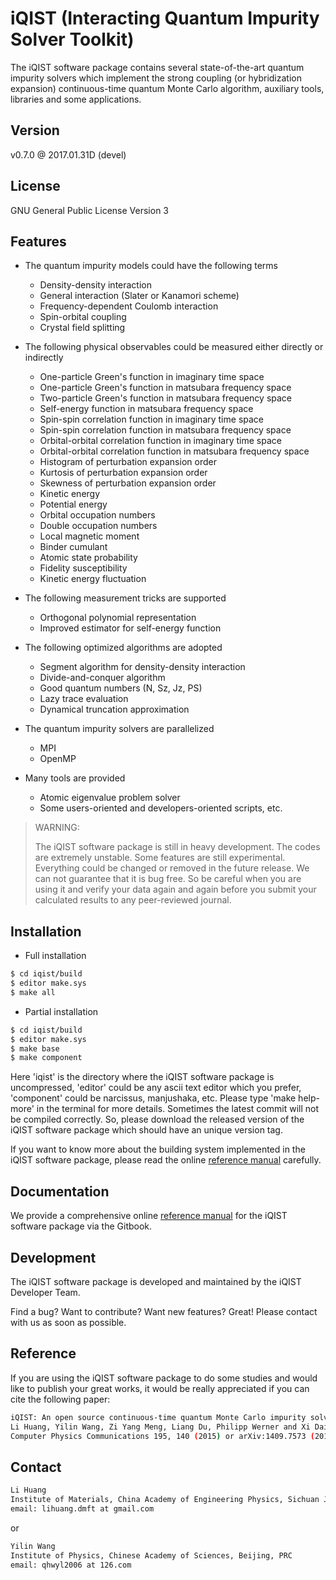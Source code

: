 # iQIST (Interacting Quantum Impurity Solver Toolkit)

The iQIST software package contains several state-of-the-art quantum impurity solvers which implement the strong coupling (or hybridization expansion) continuous-time quantum Monte Carlo algorithm, auxiliary tools, libraries and some applications.

## Version

v0.7.0 @ 2017.01.31D (devel)

## License

GNU General Public License Version 3

## Features

* The quantum impurity models could have the following terms
    * Density-density interaction
    * General interaction (Slater or Kanamori scheme)
    * Frequency-dependent Coulomb interaction
    * Spin-orbital coupling
    * Crystal field splitting

* The following physical observables could be measured either directly or indirectly
    * One-particle Green's function in imaginary time space
    * One-particle Green's function in matsubara frequency space
    * Two-particle Green's function in matsubara frequency space
    * Self-energy function in matsubara frequency space
    * Spin-spin correlation function in imaginary time space
    * Spin-spin correlation function in matsubara frequency space
    * Orbital-orbital correlation function in imaginary time space
    * Orbital-orbital correlation function in matsubara frequency space
    * Histogram of perturbation expansion order
    * Kurtosis of perturbation expansion order
    * Skewness of perturbation expansion order
    * Kinetic energy
    * Potential energy
    * Orbital occupation numbers
    * Double occupation numbers
    * Local magnetic moment
    * Binder cumulant
    * Atomic state probability
    * Fidelity susceptibility
    * Kinetic energy fluctuation

* The following measurement tricks are supported
    * Orthogonal polynomial representation
    * Improved estimator for self-energy function

* The following optimized algorithms are adopted
    * Segment algorithm for density-density interaction
    * Divide-and-conquer algorithm
    * Good quantum numbers (N, Sz, Jz, PS)
    * Lazy trace evaluation
    * Dynamical truncation approximation

* The quantum impurity solvers are parallelized
    * MPI
    * OpenMP

* Many tools are provided
    * Atomic eigenvalue problem solver
    * Some users-oriented and developers-oriented scripts, etc.

> WARNING:
>
> The iQIST software package is still in heavy development. The codes are extremely unstable. Some features are still experimental. Everything could be changed or removed in the future release. We can not guarantee that it is bug free. So be careful when you are using it and verify your data again and again before you submit your calculated results to any peer-reviewed journal.

## Installation

* Full installation

```sh
$ cd iqist/build
$ editor make.sys
$ make all
```

* Partial installation

```sh
$ cd iqist/build
$ editor make.sys
$ make base
$ make component
```

Here 'iqist' is the directory where the iQIST software package is uncompressed, 'editor' could be any ascii text editor which you prefer, 'component' could be narcissus, manjushaka, etc. Please type 'make help-more' in the terminal for more details. Sometimes the latest commit will not be compiled correctly. So, please download the released version of the iQIST software package which should have an unique version tag.

If you want to know more about the building system implemented in the iQIST software package, please read the online [reference manual](https://www.gitbook.com/book/huangli712/iqist/) carefully.

## Documentation

We provide a comprehensive online [reference manual](https://www.gitbook.com/book/huangli712/iqist/) for the iQIST software package via the Gitbook.

## Development

The iQIST software package is developed and maintained by the iQIST Developer Team.

Find a bug? Want to contribute? Want new features? Great! Please contact with us as soon as possible.

## Reference

If you are using the iQIST software package to do some studies and would like to publish your great works, it would be really appreciated if you can cite the following paper:

```sh
iQIST: An open source continuous-time quantum Monte Carlo impurity solver toolkit
Li Huang, Yilin Wang, Zi Yang Meng, Liang Du, Philipp Werner and Xi Dai
Computer Physics Communications 195, 140 (2015) or arXiv:1409.7573 (2014)
```

## Contact

```sh
Li Huang
Institute of Materials, China Academy of Engineering Physics, Sichuan Jiangyou, PRC
email: lihuang.dmft at gmail.com
```

or

```sh
Yilin Wang
Institute of Physics, Chinese Academy of Sciences, Beijing, PRC
email: qhwyl2006 at 126.com
```
